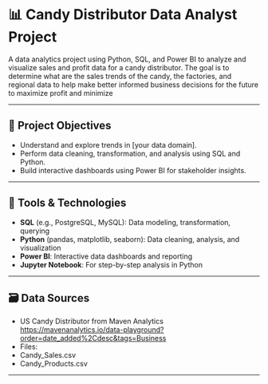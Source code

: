 # 📊 Candy Distributor Data Analyst Project

A data analytics project using Python, SQL, and Power BI to analyze and visualize sales and profit data for a candy distributor. The goal is to determine what are the sales trends of the candy, the factories, and regional data to help make better informed business decisions for the future to maximize profit and minimize 

---

## 🚀 Project Objectives

- Understand and explore trends in [your data domain].
- Perform data cleaning, transformation, and analysis using SQL and Python.
- Build interactive dashboards using Power BI for stakeholder insights.

---

## 🧰 Tools & Technologies

- **SQL** (e.g., PostgreSQL, MySQL): Data modeling, transformation, querying
- **Python** (pandas, matplotlib, seaborn): Data cleaning, analysis, and visualization
- **Power BI**: Interactive data dashboards and reporting
- **Jupyter Notebook**: For step-by-step analysis in Python

---

## 🗃️ Data Sources

-  US Candy Distributor from Maven Analytics https://mavenanalytics.io/data-playground?order=date_added%2Cdesc&tags=Business
- Files:
- Candy_Sales.csv
- Candy_Products.csv

---




